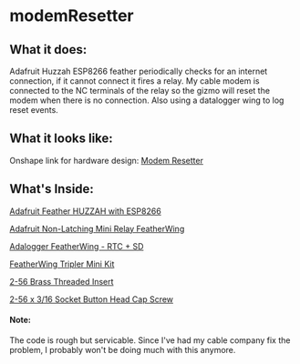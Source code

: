 # modemResetter
## What it does:
Adafruit Huzzah ESP8266 feather periodically checks for an internet connection, if it cannot connect it fires a relay. My cable modem is connected to the NC terminals of the relay so the gizmo will reset the modem when there is no connection. Also using a datalogger wing to log reset events.

## What it looks like:
Onshape link for hardware design:
[Modem Resetter](https://cad.onshape.com/documents/3caf8784a7e192d90391dfda/w/714f783ccc8e5e5a38c9f3f4/e/61dbd27d0f1fc55aaf9fe3c1)

## What's Inside:
[Adafruit Feather HUZZAH with ESP8266](https://www.adafruit.com/product/2821)

[Adafruit Non-Latching Mini Relay FeatherWing](https://www.adafruit.com/product/2895)

[Adalogger FeatherWing - RTC + SD](https://www.adafruit.com/product/2922)

[FeatherWing Tripler Mini Kit](https://www.adafruit.com/product/3417)

[2-56 Brass Threaded Insert](https://www.mcmaster.com/92395a111)

[2-56 x 3/16 Socket Button Head Cap Screw](https://www.mcmaster.com/91255a076)



#### Note:
The code is rough but servicable. Since I've had my cable company fix the problem, I probably won't be doing much with this anymore.
